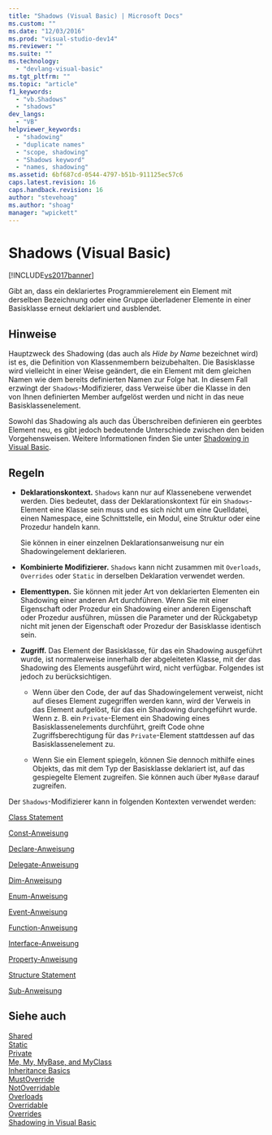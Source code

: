 ```yaml
---
title: "Shadows (Visual Basic) | Microsoft Docs"
ms.custom: ""
ms.date: "12/03/2016"
ms.prod: "visual-studio-dev14"
ms.reviewer: ""
ms.suite: ""
ms.technology: 
  - "devlang-visual-basic"
ms.tgt_pltfrm: ""
ms.topic: "article"
f1_keywords: 
  - "vb.Shadows"
  - "shadows"
dev_langs: 
  - "VB"
helpviewer_keywords: 
  - "shadowing"
  - "duplicate names"
  - "scope, shadowing"
  - "Shadows keyword"
  - "names, shadowing"
ms.assetid: 6bf687cd-0544-4797-b51b-911125ec57c6
caps.latest.revision: 16
caps.handback.revision: 16
author: "stevehoag"
ms.author: "shoag"
manager: "wpickett"
---
```

# Shadows (Visual Basic)
[!INCLUDE[vs2017banner](../../../visual-basic/developing-apps/includes/vs2017banner.md)]

Gibt an, dass ein deklariertes Programmierelement ein Element mit derselben Bezeichnung oder eine Gruppe überladener Elemente in einer Basisklasse erneut deklariert und ausblendet.  
  
## Hinweise  
 Hauptzweck des Shadowing \(das auch als *Hide by Name* bezeichnet wird\) ist es, die Definition von Klassenmembern beizubehalten.  Die Basisklasse wird vielleicht in einer Weise geändert, die ein Element mit dem gleichen Namen wie dem bereits definierten Namen zur Folge hat.  In diesem Fall erzwingt der `Shadows`\-Modifizierer, dass Verweise über die Klasse in den von Ihnen definierten Member aufgelöst werden und nicht in das neue Basisklassenelement.  
  
 Sowohl das Shadowing als auch das Überschreiben definieren ein geerbtes Element neu, es gibt jedoch bedeutende Unterschiede zwischen den beiden Vorgehensweisen.  Weitere Informationen finden Sie unter [Shadowing in Visual Basic](../../../visual-basic/programming-guide/language-features/declared-elements/shadowing.md).  
  
## Regeln  
  
-   **Deklarationskontext.** `Shadows` kann nur auf Klassenebene verwendet werden.  Dies bedeutet, dass der Deklarationskontext für ein `Shadows`\-Element eine Klasse sein muss und es sich nicht um eine Quelldatei, einen Namespace, eine Schnittstelle, ein Modul, eine Struktur oder eine Prozedur handeln kann.  
  
     Sie können in einer einzelnen Deklarationsanweisung nur ein Shadowingelement deklarieren.  
  
-   **Kombinierte Modifizierer.** `Shadows` kann nicht zusammen mit `Overloads`, `Overrides` oder `Static` in derselben Deklaration verwendet werden.  
  
-   **Elementtypen.** Sie können mit jeder Art von deklarierten Elementen ein Shadowing einer anderen Art durchführen.  Wenn Sie mit einer Eigenschaft oder Prozedur ein Shadowing einer anderen Eigenschaft oder Prozedur ausführen, müssen die Parameter und der Rückgabetyp nicht mit jenen der Eigenschaft oder Prozedur der Basisklasse identisch sein.  
  
-   **Zugriff.** Das Element der Basisklasse, für das ein Shadowing ausgeführt wurde, ist normalerweise innerhalb der abgeleiteten Klasse, mit der das Shadowing des Elements ausgeführt wird, nicht verfügbar.  Folgendes ist jedoch zu berücksichtigen.  
  
    -   Wenn über den Code, der auf das Shadowingelement verweist, nicht auf dieses Element zugegriffen werden kann, wird der Verweis in das Element aufgelöst, für das ein Shadowing durchgeführt wurde.  Wenn z. B. ein `Private`\-Element ein Shadowing eines Basisklassenelements durchführt, greift Code ohne Zugriffsberechtigung für das `Private`\-Element stattdessen auf das Basisklassenelement zu.  
  
    -   Wenn Sie ein Element spiegeln, können Sie dennoch mithilfe eines Objekts, das mit dem Typ der Basisklasse deklariert ist, auf das gespiegelte Element zugreifen.  Sie können auch über `MyBase` darauf zugreifen.  
  
 Der `Shadows`\-Modifizierer kann in folgenden Kontexten verwendet werden:  
  
 [Class Statement](../../../visual-basic/language-reference/statements/class-statement.md)  
  
 [Const\-Anweisung](../../../visual-basic/language-reference/statements/const-statement.md)  
  
 [Declare\-Anweisung](../../../visual-basic/language-reference/statements/declare-statement.md)  
  
 [Delegate\-Anweisung](../../../visual-basic/language-reference/statements/delegate-statement.md)  
  
 [Dim\-Anweisung](../../../visual-basic/language-reference/statements/dim-statement.md)  
  
 [Enum\-Anweisung](../../../visual-basic/language-reference/statements/enum-statement.md)  
  
 [Event\-Anweisung](../../../visual-basic/language-reference/statements/event-statement.md)  
  
 [Function\-Anweisung](../../../visual-basic/language-reference/statements/function-statement.md)  
  
 [Interface\-Anweisung](../../../visual-basic/language-reference/statements/interface-statement.md)  
  
 [Property\-Anweisung](../../../visual-basic/language-reference/statements/property-statement.md)  
  
 [Structure Statement](../../../visual-basic/language-reference/statements/structure-statement.md)  
  
 [Sub\-Anweisung](../../../visual-basic/language-reference/statements/sub-statement.md)  
  
## Siehe auch  
 [Shared](../../../visual-basic/language-reference/modifiers/shared.md)   
 [Static](../../../visual-basic/language-reference/modifiers/static.md)   
 [Private](../../../visual-basic/language-reference/modifiers/private.md)   
 [Me, My, MyBase, and MyClass](../../../visual-basic/programming-guide/program-structure/me-my-mybase-and-myclass.md)   
 [Inheritance Basics](../../../visual-basic/programming-guide/language-features/objects-and-classes/inheritance-basics.md)   
 [MustOverride](../../../visual-basic/language-reference/modifiers/mustoverride.md)   
 [NotOverridable](../../../visual-basic/language-reference/modifiers/notoverridable.md)   
 [Overloads](../../../visual-basic/language-reference/modifiers/overloads.md)   
 [Overridable](../../../visual-basic/language-reference/modifiers/overridable.md)   
 [Overrides](../../../visual-basic/language-reference/modifiers/overrides.md)   
 [Shadowing in Visual Basic](../../../visual-basic/programming-guide/language-features/declared-elements/shadowing.md)